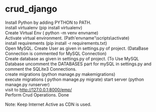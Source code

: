 # crud_django

Install Python by adding PYTHON to PATH.                                                                                                                                       
install virtualenv (pip install virtualenv)                                                                                                                                      
Create Virtual Env ( python -m venv envname)                                                                                                                                     
Activate virtual environment. (Path'envname'\scripts\activate)                                                                                                                   
install requirements (pip install -r requirements.txt)                                                                                                                           
Open MySQL.
Create User as given in settings.py of project.  (DataBase Connection is commented for MySQL Connection)                                                                         
Create database as given in settings.py of project. (To Use MySQL Database uncomment the DATABASES part for mySQL in settings.py and comment the SQLite3 Connections.            
create migrations (python manage.py makemigrations)                                                                                                                              
execute migrations ( python manage.py migrate)                                                                                                                                    start server (python manage.py runserver)                                                                                                                                        
visit to http://127.0.0.1:8000/emp/                                                                                                                                             
Perform Crud Operations.                                                                                                                                                          Done


Note: Keep Internet Active as CDN is used.
